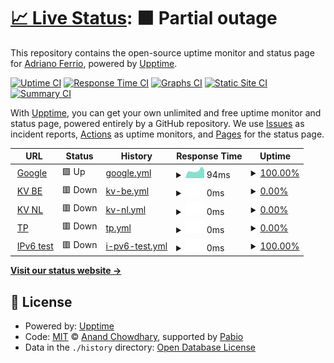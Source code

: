 # [📈 Live Status](https://demo.upptime.js.org): <!--live status--> **🟧 Partial outage**

This repository contains the open-source uptime monitor and status page for [Adriano Ferrio](https://demo.upptime.js.org), powered by [Upptime](https://github.com/upptime/upptime).

[![Uptime CI](https://github.com/aferrio/kv-upptime/workflows/Uptime%20CI/badge.svg)](https://github.com/aferrio/kv-upptime/actions?query=workflow%3A%22Uptime+CI%22)
[![Response Time CI](https://github.com/aferrio/kv-upptime/workflows/Response%20Time%20CI/badge.svg)](https://github.com/aferrio/kv-upptime/actions?query=workflow%3A%22Response+Time+CI%22)
[![Graphs CI](https://github.com/aferrio/kv-upptime/workflows/Graphs%20CI/badge.svg)](https://github.com/aferrio/kv-upptime/actions?query=workflow%3A%22Graphs+CI%22)
[![Static Site CI](https://github.com/aferrio/kv-upptime/workflows/Static%20Site%20CI/badge.svg)](https://github.com/aferrio/kv-upptime/actions?query=workflow%3A%22Static+Site+CI%22)
[![Summary CI](https://github.com/aferrio/kv-upptime/workflows/Summary%20CI/badge.svg)](https://github.com/aferrio/kv-upptime/actions?query=workflow%3A%22Summary+CI%22)

With [Upptime](https://upptime.js.org), you can get your own unlimited and free uptime monitor and status page, powered entirely by a GitHub repository. We use [Issues](https://github.com/aferrio/kv-upptime/issues) as incident reports, [Actions](https://github.com/aferrio/kv-upptime/actions) as uptime monitors, and [Pages](https://demo.upptime.js.org) for the status page.

<!--start: status pages-->
<!-- This summary is generated by Upptime (https://github.com/upptime/upptime) -->
<!-- Do not edit this manually, your changes will be overwritten -->
<!-- prettier-ignore -->
| URL | Status | History | Response Time | Uptime |
| --- | ------ | ------- | ------------- | ------ |
| <img alt="" src="https://icons.duckduckgo.com/ip3/www.google.com.ico" height="13"> [Google](https://www.google.com) | 🟩 Up | [google.yml](https://github.com/aferrio/kv-s1-check/commits/HEAD/history/google.yml) | <details><summary><img alt="Response time graph" src="./graphs/google/response-time-week.png" height="20"> 94ms</summary><br><a href="https://aferrio.github.io/kv-s1-check/history/google"><img alt="Response time 102" src="https://img.shields.io/endpoint?url=https%3A%2F%2Fraw.githubusercontent.com%2Faferrio%2Fkv-s1-check%2FHEAD%2Fapi%2Fgoogle%2Fresponse-time.json"></a><br><a href="https://aferrio.github.io/kv-s1-check/history/google"><img alt="24-hour response time 84" src="https://img.shields.io/endpoint?url=https%3A%2F%2Fraw.githubusercontent.com%2Faferrio%2Fkv-s1-check%2FHEAD%2Fapi%2Fgoogle%2Fresponse-time-day.json"></a><br><a href="https://aferrio.github.io/kv-s1-check/history/google"><img alt="7-day response time 94" src="https://img.shields.io/endpoint?url=https%3A%2F%2Fraw.githubusercontent.com%2Faferrio%2Fkv-s1-check%2FHEAD%2Fapi%2Fgoogle%2Fresponse-time-week.json"></a><br><a href="https://aferrio.github.io/kv-s1-check/history/google"><img alt="30-day response time 91" src="https://img.shields.io/endpoint?url=https%3A%2F%2Fraw.githubusercontent.com%2Faferrio%2Fkv-s1-check%2FHEAD%2Fapi%2Fgoogle%2Fresponse-time-month.json"></a><br><a href="https://aferrio.github.io/kv-s1-check/history/google"><img alt="1-year response time 102" src="https://img.shields.io/endpoint?url=https%3A%2F%2Fraw.githubusercontent.com%2Faferrio%2Fkv-s1-check%2FHEAD%2Fapi%2Fgoogle%2Fresponse-time-year.json"></a></details> | <details><summary><a href="https://aferrio.github.io/kv-s1-check/history/google">100.00%</a></summary><a href="https://aferrio.github.io/kv-s1-check/history/google"><img alt="All-time uptime 100.00%" src="https://img.shields.io/endpoint?url=https%3A%2F%2Fraw.githubusercontent.com%2Faferrio%2Fkv-s1-check%2FHEAD%2Fapi%2Fgoogle%2Fuptime.json"></a><br><a href="https://aferrio.github.io/kv-s1-check/history/google"><img alt="24-hour uptime 100.00%" src="https://img.shields.io/endpoint?url=https%3A%2F%2Fraw.githubusercontent.com%2Faferrio%2Fkv-s1-check%2FHEAD%2Fapi%2Fgoogle%2Fuptime-day.json"></a><br><a href="https://aferrio.github.io/kv-s1-check/history/google"><img alt="7-day uptime 100.00%" src="https://img.shields.io/endpoint?url=https%3A%2F%2Fraw.githubusercontent.com%2Faferrio%2Fkv-s1-check%2FHEAD%2Fapi%2Fgoogle%2Fuptime-week.json"></a><br><a href="https://aferrio.github.io/kv-s1-check/history/google"><img alt="30-day uptime 100.00%" src="https://img.shields.io/endpoint?url=https%3A%2F%2Fraw.githubusercontent.com%2Faferrio%2Fkv-s1-check%2FHEAD%2Fapi%2Fgoogle%2Fuptime-month.json"></a><br><a href="https://aferrio.github.io/kv-s1-check/history/google"><img alt="1-year uptime 100.00%" src="https://img.shields.io/endpoint?url=https%3A%2F%2Fraw.githubusercontent.com%2Faferrio%2Fkv-s1-check%2FHEAD%2Fapi%2Fgoogle%2Fuptime-year.json"></a></details>
| <img alt="" src="https://icons.duckduckgo.com/ip3/www.kruidvat.nl.ico" height="13"> [KV BE](http://www.kruidvat.nl/) | 🟥 Down | [kv-be.yml](https://github.com/aferrio/kv-s1-check/commits/HEAD/history/kv-be.yml) | <details><summary><img alt="Response time graph" src="./graphs/kv-be/response-time-week.png" height="20"> 0ms</summary><br><a href="https://aferrio.github.io/kv-s1-check/history/kv-be"><img alt="Response time 0" src="https://img.shields.io/endpoint?url=https%3A%2F%2Fraw.githubusercontent.com%2Faferrio%2Fkv-s1-check%2FHEAD%2Fapi%2Fkv-be%2Fresponse-time.json"></a><br><a href="https://aferrio.github.io/kv-s1-check/history/kv-be"><img alt="24-hour response time 0" src="https://img.shields.io/endpoint?url=https%3A%2F%2Fraw.githubusercontent.com%2Faferrio%2Fkv-s1-check%2FHEAD%2Fapi%2Fkv-be%2Fresponse-time-day.json"></a><br><a href="https://aferrio.github.io/kv-s1-check/history/kv-be"><img alt="7-day response time 0" src="https://img.shields.io/endpoint?url=https%3A%2F%2Fraw.githubusercontent.com%2Faferrio%2Fkv-s1-check%2FHEAD%2Fapi%2Fkv-be%2Fresponse-time-week.json"></a><br><a href="https://aferrio.github.io/kv-s1-check/history/kv-be"><img alt="30-day response time 0" src="https://img.shields.io/endpoint?url=https%3A%2F%2Fraw.githubusercontent.com%2Faferrio%2Fkv-s1-check%2FHEAD%2Fapi%2Fkv-be%2Fresponse-time-month.json"></a><br><a href="https://aferrio.github.io/kv-s1-check/history/kv-be"><img alt="1-year response time 0" src="https://img.shields.io/endpoint?url=https%3A%2F%2Fraw.githubusercontent.com%2Faferrio%2Fkv-s1-check%2FHEAD%2Fapi%2Fkv-be%2Fresponse-time-year.json"></a></details> | <details><summary><a href="https://aferrio.github.io/kv-s1-check/history/kv-be">0.00%</a></summary><a href="https://aferrio.github.io/kv-s1-check/history/kv-be"><img alt="All-time uptime 0.00%" src="https://img.shields.io/endpoint?url=https%3A%2F%2Fraw.githubusercontent.com%2Faferrio%2Fkv-s1-check%2FHEAD%2Fapi%2Fkv-be%2Fuptime.json"></a><br><a href="https://aferrio.github.io/kv-s1-check/history/kv-be"><img alt="24-hour uptime 0.00%" src="https://img.shields.io/endpoint?url=https%3A%2F%2Fraw.githubusercontent.com%2Faferrio%2Fkv-s1-check%2FHEAD%2Fapi%2Fkv-be%2Fuptime-day.json"></a><br><a href="https://aferrio.github.io/kv-s1-check/history/kv-be"><img alt="7-day uptime 0.00%" src="https://img.shields.io/endpoint?url=https%3A%2F%2Fraw.githubusercontent.com%2Faferrio%2Fkv-s1-check%2FHEAD%2Fapi%2Fkv-be%2Fuptime-week.json"></a><br><a href="https://aferrio.github.io/kv-s1-check/history/kv-be"><img alt="30-day uptime 1.38%" src="https://img.shields.io/endpoint?url=https%3A%2F%2Fraw.githubusercontent.com%2Faferrio%2Fkv-s1-check%2FHEAD%2Fapi%2Fkv-be%2Fuptime-month.json"></a><br><a href="https://aferrio.github.io/kv-s1-check/history/kv-be"><img alt="1-year uptime 0.00%" src="https://img.shields.io/endpoint?url=https%3A%2F%2Fraw.githubusercontent.com%2Faferrio%2Fkv-s1-check%2FHEAD%2Fapi%2Fkv-be%2Fuptime-year.json"></a></details>
| <img alt="" src="https://icons.duckduckgo.com/ip3/www.kruidvat.nl.ico" height="13"> [KV NL](http://www.kruidvat.nl/) | 🟥 Down | [kv-nl.yml](https://github.com/aferrio/kv-s1-check/commits/HEAD/history/kv-nl.yml) | <details><summary><img alt="Response time graph" src="./graphs/kv-nl/response-time-week.png" height="20"> 0ms</summary><br><a href="https://aferrio.github.io/kv-s1-check/history/kv-nl"><img alt="Response time 0" src="https://img.shields.io/endpoint?url=https%3A%2F%2Fraw.githubusercontent.com%2Faferrio%2Fkv-s1-check%2FHEAD%2Fapi%2Fkv-nl%2Fresponse-time.json"></a><br><a href="https://aferrio.github.io/kv-s1-check/history/kv-nl"><img alt="24-hour response time 0" src="https://img.shields.io/endpoint?url=https%3A%2F%2Fraw.githubusercontent.com%2Faferrio%2Fkv-s1-check%2FHEAD%2Fapi%2Fkv-nl%2Fresponse-time-day.json"></a><br><a href="https://aferrio.github.io/kv-s1-check/history/kv-nl"><img alt="7-day response time 0" src="https://img.shields.io/endpoint?url=https%3A%2F%2Fraw.githubusercontent.com%2Faferrio%2Fkv-s1-check%2FHEAD%2Fapi%2Fkv-nl%2Fresponse-time-week.json"></a><br><a href="https://aferrio.github.io/kv-s1-check/history/kv-nl"><img alt="30-day response time 0" src="https://img.shields.io/endpoint?url=https%3A%2F%2Fraw.githubusercontent.com%2Faferrio%2Fkv-s1-check%2FHEAD%2Fapi%2Fkv-nl%2Fresponse-time-month.json"></a><br><a href="https://aferrio.github.io/kv-s1-check/history/kv-nl"><img alt="1-year response time 0" src="https://img.shields.io/endpoint?url=https%3A%2F%2Fraw.githubusercontent.com%2Faferrio%2Fkv-s1-check%2FHEAD%2Fapi%2Fkv-nl%2Fresponse-time-year.json"></a></details> | <details><summary><a href="https://aferrio.github.io/kv-s1-check/history/kv-nl">0.00%</a></summary><a href="https://aferrio.github.io/kv-s1-check/history/kv-nl"><img alt="All-time uptime 0.00%" src="https://img.shields.io/endpoint?url=https%3A%2F%2Fraw.githubusercontent.com%2Faferrio%2Fkv-s1-check%2FHEAD%2Fapi%2Fkv-nl%2Fuptime.json"></a><br><a href="https://aferrio.github.io/kv-s1-check/history/kv-nl"><img alt="24-hour uptime 0.00%" src="https://img.shields.io/endpoint?url=https%3A%2F%2Fraw.githubusercontent.com%2Faferrio%2Fkv-s1-check%2FHEAD%2Fapi%2Fkv-nl%2Fuptime-day.json"></a><br><a href="https://aferrio.github.io/kv-s1-check/history/kv-nl"><img alt="7-day uptime 0.00%" src="https://img.shields.io/endpoint?url=https%3A%2F%2Fraw.githubusercontent.com%2Faferrio%2Fkv-s1-check%2FHEAD%2Fapi%2Fkv-nl%2Fuptime-week.json"></a><br><a href="https://aferrio.github.io/kv-s1-check/history/kv-nl"><img alt="30-day uptime 1.38%" src="https://img.shields.io/endpoint?url=https%3A%2F%2Fraw.githubusercontent.com%2Faferrio%2Fkv-s1-check%2FHEAD%2Fapi%2Fkv-nl%2Fuptime-month.json"></a><br><a href="https://aferrio.github.io/kv-s1-check/history/kv-nl"><img alt="1-year uptime 0.00%" src="https://img.shields.io/endpoint?url=https%3A%2F%2Fraw.githubusercontent.com%2Faferrio%2Fkv-s1-check%2FHEAD%2Fapi%2Fkv-nl%2Fuptime-year.json"></a></details>
| <img alt="" src="https://icons.duckduckgo.com/ip3/www.trekpleister.nl.ico" height="13"> [TP](https://www.trekpleister.nl/) | 🟥 Down | [tp.yml](https://github.com/aferrio/kv-s1-check/commits/HEAD/history/tp.yml) | <details><summary><img alt="Response time graph" src="./graphs/tp/response-time-week.png" height="20"> 0ms</summary><br><a href="https://aferrio.github.io/kv-s1-check/history/tp"><img alt="Response time 0" src="https://img.shields.io/endpoint?url=https%3A%2F%2Fraw.githubusercontent.com%2Faferrio%2Fkv-s1-check%2FHEAD%2Fapi%2Ftp%2Fresponse-time.json"></a><br><a href="https://aferrio.github.io/kv-s1-check/history/tp"><img alt="24-hour response time 0" src="https://img.shields.io/endpoint?url=https%3A%2F%2Fraw.githubusercontent.com%2Faferrio%2Fkv-s1-check%2FHEAD%2Fapi%2Ftp%2Fresponse-time-day.json"></a><br><a href="https://aferrio.github.io/kv-s1-check/history/tp"><img alt="7-day response time 0" src="https://img.shields.io/endpoint?url=https%3A%2F%2Fraw.githubusercontent.com%2Faferrio%2Fkv-s1-check%2FHEAD%2Fapi%2Ftp%2Fresponse-time-week.json"></a><br><a href="https://aferrio.github.io/kv-s1-check/history/tp"><img alt="30-day response time 0" src="https://img.shields.io/endpoint?url=https%3A%2F%2Fraw.githubusercontent.com%2Faferrio%2Fkv-s1-check%2FHEAD%2Fapi%2Ftp%2Fresponse-time-month.json"></a><br><a href="https://aferrio.github.io/kv-s1-check/history/tp"><img alt="1-year response time 0" src="https://img.shields.io/endpoint?url=https%3A%2F%2Fraw.githubusercontent.com%2Faferrio%2Fkv-s1-check%2FHEAD%2Fapi%2Ftp%2Fresponse-time-year.json"></a></details> | <details><summary><a href="https://aferrio.github.io/kv-s1-check/history/tp">0.00%</a></summary><a href="https://aferrio.github.io/kv-s1-check/history/tp"><img alt="All-time uptime 0.00%" src="https://img.shields.io/endpoint?url=https%3A%2F%2Fraw.githubusercontent.com%2Faferrio%2Fkv-s1-check%2FHEAD%2Fapi%2Ftp%2Fuptime.json"></a><br><a href="https://aferrio.github.io/kv-s1-check/history/tp"><img alt="24-hour uptime 0.00%" src="https://img.shields.io/endpoint?url=https%3A%2F%2Fraw.githubusercontent.com%2Faferrio%2Fkv-s1-check%2FHEAD%2Fapi%2Ftp%2Fuptime-day.json"></a><br><a href="https://aferrio.github.io/kv-s1-check/history/tp"><img alt="7-day uptime 0.00%" src="https://img.shields.io/endpoint?url=https%3A%2F%2Fraw.githubusercontent.com%2Faferrio%2Fkv-s1-check%2FHEAD%2Fapi%2Ftp%2Fuptime-week.json"></a><br><a href="https://aferrio.github.io/kv-s1-check/history/tp"><img alt="30-day uptime 1.38%" src="https://img.shields.io/endpoint?url=https%3A%2F%2Fraw.githubusercontent.com%2Faferrio%2Fkv-s1-check%2FHEAD%2Fapi%2Ftp%2Fuptime-month.json"></a><br><a href="https://aferrio.github.io/kv-s1-check/history/tp"><img alt="1-year uptime 0.00%" src="https://img.shields.io/endpoint?url=https%3A%2F%2Fraw.githubusercontent.com%2Faferrio%2Fkv-s1-check%2FHEAD%2Fapi%2Ftp%2Fuptime-year.json"></a></details>
| <img alt="" src="https://icons.duckduckgo.com/ip3/null.ico" height="13"> [IPv6 test](forwardemail.net) | 🟥 Down | [i-pv6-test.yml](https://github.com/aferrio/kv-s1-check/commits/HEAD/history/i-pv6-test.yml) | <details><summary><img alt="Response time graph" src="./graphs/i-pv6-test/response-time-week.png" height="20"> 0ms</summary><br><a href="https://aferrio.github.io/kv-s1-check/history/i-pv6-test"><img alt="Response time 0" src="https://img.shields.io/endpoint?url=https%3A%2F%2Fraw.githubusercontent.com%2Faferrio%2Fkv-s1-check%2FHEAD%2Fapi%2Fi-pv6-test%2Fresponse-time.json"></a><br><a href="https://aferrio.github.io/kv-s1-check/history/i-pv6-test"><img alt="24-hour response time 0" src="https://img.shields.io/endpoint?url=https%3A%2F%2Fraw.githubusercontent.com%2Faferrio%2Fkv-s1-check%2FHEAD%2Fapi%2Fi-pv6-test%2Fresponse-time-day.json"></a><br><a href="https://aferrio.github.io/kv-s1-check/history/i-pv6-test"><img alt="7-day response time 0" src="https://img.shields.io/endpoint?url=https%3A%2F%2Fraw.githubusercontent.com%2Faferrio%2Fkv-s1-check%2FHEAD%2Fapi%2Fi-pv6-test%2Fresponse-time-week.json"></a><br><a href="https://aferrio.github.io/kv-s1-check/history/i-pv6-test"><img alt="30-day response time 0" src="https://img.shields.io/endpoint?url=https%3A%2F%2Fraw.githubusercontent.com%2Faferrio%2Fkv-s1-check%2FHEAD%2Fapi%2Fi-pv6-test%2Fresponse-time-month.json"></a><br><a href="https://aferrio.github.io/kv-s1-check/history/i-pv6-test"><img alt="1-year response time 0" src="https://img.shields.io/endpoint?url=https%3A%2F%2Fraw.githubusercontent.com%2Faferrio%2Fkv-s1-check%2FHEAD%2Fapi%2Fi-pv6-test%2Fresponse-time-year.json"></a></details> | <details><summary><a href="https://aferrio.github.io/kv-s1-check/history/i-pv6-test">100.00%</a></summary><a href="https://aferrio.github.io/kv-s1-check/history/i-pv6-test"><img alt="All-time uptime 100.00%" src="https://img.shields.io/endpoint?url=https%3A%2F%2Fraw.githubusercontent.com%2Faferrio%2Fkv-s1-check%2FHEAD%2Fapi%2Fi-pv6-test%2Fuptime.json"></a><br><a href="https://aferrio.github.io/kv-s1-check/history/i-pv6-test"><img alt="24-hour uptime 100.00%" src="https://img.shields.io/endpoint?url=https%3A%2F%2Fraw.githubusercontent.com%2Faferrio%2Fkv-s1-check%2FHEAD%2Fapi%2Fi-pv6-test%2Fuptime-day.json"></a><br><a href="https://aferrio.github.io/kv-s1-check/history/i-pv6-test"><img alt="7-day uptime 100.00%" src="https://img.shields.io/endpoint?url=https%3A%2F%2Fraw.githubusercontent.com%2Faferrio%2Fkv-s1-check%2FHEAD%2Fapi%2Fi-pv6-test%2Fuptime-week.json"></a><br><a href="https://aferrio.github.io/kv-s1-check/history/i-pv6-test"><img alt="30-day uptime 100.00%" src="https://img.shields.io/endpoint?url=https%3A%2F%2Fraw.githubusercontent.com%2Faferrio%2Fkv-s1-check%2FHEAD%2Fapi%2Fi-pv6-test%2Fuptime-month.json"></a><br><a href="https://aferrio.github.io/kv-s1-check/history/i-pv6-test"><img alt="1-year uptime 100.00%" src="https://img.shields.io/endpoint?url=https%3A%2F%2Fraw.githubusercontent.com%2Faferrio%2Fkv-s1-check%2FHEAD%2Fapi%2Fi-pv6-test%2Fuptime-year.json"></a></details>

<!--end: status pages-->

[**Visit our status website →**](https://demo.upptime.js.org)

## 📄 License

- Powered by: [Upptime](https://github.com/upptime/upptime)
- Code: [MIT](./LICENSE) © [Anand Chowdhary](https://anandchowdhary.com), supported by [Pabio](https://pabio.com)
- Data in the `./history` directory: [Open Database License](https://opendatacommons.org/licenses/odbl/1-0/)
